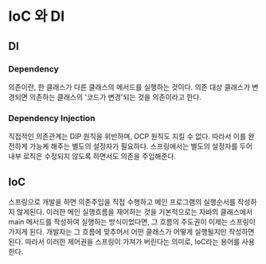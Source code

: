 # IoC 와 DI

## DI

### Dependency

의존이란, 한 클래스가 다른 클래스의 메서드를 실행하는 것이다. 의존 대상 클래스가 변경되면 의존하는 클래스의 '코드가 변경'되는 것을 의존이라고 한다.

### Dependency Injection

직접적인 의존관계는 DIP 원칙을 위반하며, OCP 원칙도 지킬 수 없다. 따라서 이를 완전하게 가능케 해주는 별도의 설정자가 필요하다. 스프링에서는 별도의 설정자를 두어 내부 로직은 수정되지 않도록 하면서도 의존을 주입해준다.

## IoC

스프링으로 개발을 하면 의존주입을 직접 수행하고 메인 프로그램의 실행순서를 작성하지 않게된다. 이러한 메인 실행흐름을 제어하는 것을 기본적으로는 자바의 클래스에서 main 메서드를 작성하여 실행하는 방식이었다면, 그 흐름의 주도권이 이제는 스프링이 가지게 된다. 개발자는 그 흐름에 맞추어서 어떤 클래스가 어떻게 실행될지만 작성하면 된다. 따라서 이러한 제어권을 스프링이 가져가 버린다는 의미로, IoC라는 용어를 사용한다. 